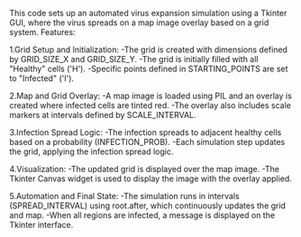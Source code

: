 This code sets up an automated virus expansion simulation using a Tkinter GUI, where the virus spreads on a map image overlay based on a grid system. Features:

1.Grid Setup and Initialization:
 -The grid is created with dimensions defined by GRID_SIZE_X and GRID_SIZE_Y.
 -The grid is initially filled with all "Healthy" cells ('H').
 -Specific points defined in STARTING_POINTS are set to "Infected" ('I').

2.Map and Grid Overlay:
 -A map image is loaded using PIL and an overlay is created where infected cells are tinted red.
 -The overlay also includes scale markers at intervals defined by SCALE_INTERVAL.

3.Infection Spread Logic:
 -The infection spreads to adjacent healthy cells based on a probability (INFECTION_PROB).
 -Each simulation step updates the grid, applying the infection spread logic.

4.Visualization:
 -The updated grid is displayed over the map image.
 -The Tkinter Canvas widget is used to display the image with the overlay applied.

5.Automation and Final State:
 -The simulation runs in intervals (SPREAD_INTERVAL) using root.after, which continuously updates the grid and map.
 -When all regions are infected, a message is displayed on the Tkinter interface.
